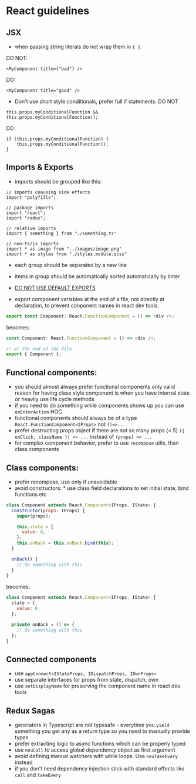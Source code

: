# React guidelines

## JSX

- when passing string literals do not wrap them in `{ }`.

DO NOT:

```
<MyComponent title={"bad"} />
```

DO:

```
<MyComponent title="good" />
```
- Don't use short style conditionals, prefer full if statements.
DO NOT
```
this.props.myConditionalFunction && this.props.myConditionalFunction();
```

DO
```
if (this.props.myConditionalFunction) {
    this.props.myConditionalFunction();
}
```

## Imports & Exports

- imports should be grouped like this:

```
// imports coausing side effects
import "polyfills";

// package imports
import "react";
import "redux";

// relative imports
import { something } from "./something.ts"

// non-ts/js imports
import * as image from "../images/image.png"
import * as styles from "./styles.module.scss"
```

- each group should be separated by a new line
- items in group should be automatically sorted automatically by linter

- [DO NOT USE DEFAULT EXPORTS](https://blog.neufund.org/why-we-have-banned-default-exports-and-you-should-do-the-same-d51fdc2cf2ad)
- export component variables at the end of a file, not directly at declaration, to prevent conponent
  names in react dev tools.

```javascript
export const Component: React.FunctionComponent = () => <div />;
```

becomes:

```javascript
const Component: React.FunctionComponent = () => <div />;

// at the end of the file
export { Component };
```

## Functional components:

- you should almost always prefer functional components only valid reason for having class style
  component is when you have internal state or heavily use life cycle methods
- if you need to do something while components shows up you can use `onEnterAction` HOC
- functional components should always be of a type `React.FunctionComponent<IProps>` not `()=>..`
- prefer destructing props object if there are not so many props (< 5)
  `({ onClick, className }) => ...` instead of `(props) => ...`
- for complex component behavior, prefer to use `recompose` utils, than class components

## Class components:

- prefer recompose, use only if unavoidable
- avoid constructors: \* use class field declarations to set initial state, bind functions etc

```javascript
class Component extends React.Component<IProps, IState> {
  constructor(props: IProps) {
    super(props);

    this.state = {
      value: 0,
    };
    this.onBack = this.onBack.bind(this);
  }

  onBack() {
    // do something with this
  }
}
```

becomes:

```javascript
class Component extends React.Component<IProps, IState> {
  state = {
    value: 0,
  };

  private onBack = () => {
    // do something with this
  };
}
```

## Connected components

- use `appConnect<IStateProps, IDispatchProps, IOwnProps>`
- use separate interfaces for props from state, dispatch, own
- use `setDisplayName` for preserving the component name in react dev tools

## Redux Sagas

- generators in Typescript are not typesafe - everytime you `yield` something you get any as a
  return type so you need to manually provide types
- prefer extracting logic to async functions which can be properly typed
- use `neuCall` to access global dependency object as first argument
- avoid defining manual watchers with while loops. Use `neuTakeEvery` instead
- if you don't need dependency injection stick with standard effects like `call` and `takeEvery`
